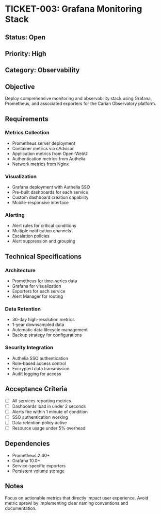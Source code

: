 # TICKET-003: Grafana Monitoring Stack

## Status: Open
## Priority: High
## Category: Observability

## Objective

Deploy comprehensive monitoring and observability stack using Grafana, Prometheus, and associated exporters for the Carian Observatory platform.

## Requirements

### Metrics Collection
- Prometheus server deployment
- Container metrics via cAdvisor
- Application metrics from Open-WebUI
- Authentication metrics from Authelia
- Network metrics from Nginx

### Visualization
- Grafana deployment with Authelia SSO
- Pre-built dashboards for each service
- Custom dashboard creation capability
- Mobile-responsive interface

### Alerting
- Alert rules for critical conditions
- Multiple notification channels
- Escalation policies
- Alert suppression and grouping

## Technical Specifications

### Architecture
- Prometheus for time-series data
- Grafana for visualization
- Exporters for each service
- Alert Manager for routing

### Data Retention
- 30-day high-resolution metrics
- 1-year downsampled data
- Automatic data lifecycle management
- Backup strategy for configurations

### Security Integration
- Authelia SSO authentication
- Role-based access control
- Encrypted data transmission
- Audit logging for access

## Acceptance Criteria

- [ ] All services reporting metrics
- [ ] Dashboards load in under 2 seconds
- [ ] Alerts fire within 1 minute of condition
- [ ] SSO authentication working
- [ ] Data retention policy active
- [ ] Resource usage under 5% overhead

## Dependencies

- Prometheus 2.40+
- Grafana 10.0+
- Service-specific exporters
- Persistent volume storage

## Notes

Focus on actionable metrics that directly impact user experience. Avoid metric sprawl by implementing clear naming conventions and documentation.